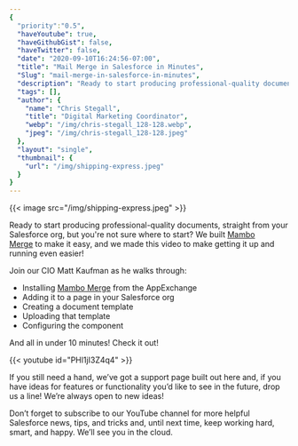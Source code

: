 ```yaml
---
{
  "priority":"0.5",
  "haveYoutube": true,
  "haveGithubGist": false,
  "haveTwitter": false,
  "date": "2020-09-10T16:24:56-07:00",
  "title": "Mail Merge in Salesforce in Minutes",
  "Slug": "mail-merge-in-salesforce-in-minutes",
  "description": "Ready to start producing professional-quality documents, straight from your Salesforce org but you’re not sure where to start? We built...",
  "tags": [],
  "author": {
    "name": "Chris Stegall",
    "title": "Digital Marketing Coordinator",
    "webp": "/img/chris-stegall_128-128.webp",
    "jpeg": "/img/chris-stegall_128-128.jpeg"
  },
  "layout": "single",
  "thumbnail": {
    "url": "/img/shipping-express.jpeg"
  }
}
---
```



{{< image src="/img/shipping-express.jpeg" >}}

Ready to start producing professional-quality documents, straight from your Salesforce org, but you're not sure where to start? We built [Mambo Merge](https://appexchange.salesforce.com/appxListingDetail?listingId=a0N3u00000MBinOEAT) to make it easy, and we made this video to make getting it up and running even easier!

Join our CIO Matt Kaufman as he walks through:

- Installing [Mambo Merge](https://appexchange.salesforce.com/appxListingDetail?listingId=a0N3u00000MBinOEAT) from the AppExchange
- Adding it to a page in your Salesforce org
- Creating a document template
- Uploading that template
- Configuring the component

And all in under 10 minutes! Check it out!

{{< youtube id="PHl1jI3Z4q4" >}}

If you still need a hand, we’ve got a support page built out here and, if you have ideas for features or functionality you’d like to see in the future, drop us a line! We’re always open to new ideas!

Don’t forget to subscribe to our YouTube channel for more helpful Salesforce news, tips, and tricks and, until next time, keep working hard, smart, and happy. We’ll see you in the cloud.

